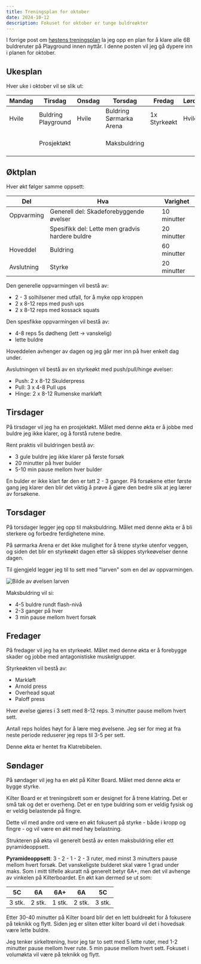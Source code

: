 ```yaml
---
title: Treningsplan for oktober
date: 2024-10-12
description: Fokuset for oktober er tunge buldreøkter
---
```


I forrige post om [høstens treningsplan](../2024-10-06-klatretreningsplan) la jeg opp en plan for å klare alle 6B buldreruter på Playground innen nyttår. I denne posten vil jeg gå dypere inn i planen for oktober.

## Ukesplan

Hver uke i oktober vil se slik ut:

| Mandag | Tirsdag             | Onsdag | Torsdag                 | Fredag       | Lørdag | Søndag                  |
| ------ | ------------------- | ------ | ----------------------- | ------------ | ------ | ----------------------- |
| Hvile  | Buldring Playground | Hvile  | Buldring Sørmarka Arena | 1x Styrkeøkt | Hvile  | Buldring Playground     |
|        | Prosjektøkt         |        | Maksbuldring            |              |        | Kilter board + volumøkt |

## Øktplan

Hver økt følger samme oppsett:

| Del        | Hva                                             | Varighet    |
| ---------- | ----------------------------------------------- | ----------- |
| Oppvarming | Generell del: Skadeforebyggende øvelser         | 10 minutter |
|            | Spesifikk del: Lette men gradvis hardere buldre | 20 minutter |
| Hoveddel   | Buldring                                        | 60 minutter |
| Avslutning | Styrke                                          | 20 minutter |

Den generelle oppvarmingen vil bestå av:

- 2 - 3 solhilsener med utfall, for å myke opp kroppen
- 2 x 8-12 reps med push ups
- 2 x 8-12 reps med kossack squats

Den spesfikke oppvarmingen vil bestå av:

- 4-8 reps 5s dødheng (lett -> vanskelig)
- lette buldre

Hoveddelen avhenger av dagen og jeg går mer inn på hver enkelt dag under.

Avslutningen vil bestå av en styrkeøkt med push/pull/hinge øvelser:

- Push: 2 x 8-12 Skulderpress
- Pull: 3 x 4-8 Pull ups
- Hinge: 2 x 8-12 Rumenske markløft

## Tirsdager

På tirsdager vil jeg ha en prosjektøkt. Målet med denne økta er å jobbe med buldre jeg ikke klarer, og å forstå rutene bedre.

Rent praktis vil buldringen bestå av:

- 3 gule buldre jeg ikke klarer på første forsøk
- 20 minutter på hver bulder
- 5-10 min pause mellom hver bulder

En bulder er ikke klart før den er tatt 2 - 3 ganger. På forsøkene etter første gang jeg klarer den blir det viktig å prøve å gjøre den bedre slik at jeg lærer av forsøkene.

## Torsdager

På torsdager legger jeg opp til maksbuldring. Målet med denne økta er å bli sterkere og forbedre ferdighetene mine.

På sørmarka Arena er det ikke mulighet for å trene styrke utenfor veggen, og siden det blir en styrkeøkt dagen etter så skippes styrkeøvelser denne dagen.

Til gjengjeld legger jeg til to sett med "larven" som en del av oppvarmingen.

![Bilde av øvelsen larven](https://stock.adobe.com/no/images/woman-doing-inchworm-exercise-flat-vector-illustration-isolated-on-white-background/485642541 'Bilde av øvelsen larven')

Maksbuldring vil si:

- 4-5 buldre rundt flash-nivå
- 2-3 ganger på hver
- 3 min pause mellom hvert forsøk

## Fredager

På fredager vil jeg ha en styrkeøkt. Målet med denne økta er å forebygge skader og jobbe med antagonistiske muskelgrupper.

Styrkeøkten vil bestå av:

- Markløft
- Arnold press
- Overhead squat
- Paloff press

Hver øvelse gjøres i 3 sett med 8-12 reps. 3 minutter pause mellom hvert sett.

Antall reps holdes høyt for å lære meg øvelsene. Jeg ser for meg at fra neste periode reduserer jeg reps til 3-5 per sett.

Denne økta er hentet fra Klatrebibelen.

## Søndager

På søndager vil jeg ha en økt på Kilter Board. Målet med denne økta er bygge styrke.

Kilter Board er et treningsbrett som er designet for å trene klatring. Det er små tak og det er overheng. Det er en type buldring som er veldig fysisk og er veldig belastende på fingre.

Dette vil med andre ord være en økt fokusert på styrke - både i kropp og fingre - og vil være en økt med høy belastning.

Strukteren på økta vil generelt bestå av enten maksbuldring eller ett pyramideoppsett.

**Pyramideoppsett**: 3 - 2 - 1 - 2 - 3 ruter, med minst 3 minutters pause mellom hvert forsøk. Det vanskeligste bulderet skal være 1 grad under maks. Som i mitt tilfelle akuratt nå generelt betyr 6A+, men det vil avhenge av vinkelen på Kilterboardet. En økt kan dermed se ut som:

| 5C     | 6A     | 6A+    | 6A     | 5C     |
| ------ | ------ | ------ | ------ | ------ |
| 3 stk. | 2 stk. | 1 stk. | 2 stk. | 3 stk. |

Etter 30-40 minutter på Kilter board blir det en lett buldreøkt for å fokusere på teknikk og flytt. Siden jeg er sliten etter kilter board vil det i hovedsak være lette buldre.

Jeg tenker sirkeltrening, hvor jeg tar to sett med 5 lette ruter, med 1-2 minutter pause mellom hver rute. 5 min pause mellom hvert sett. Fokuset i volumøkta vil være på teknikk og flytt.
